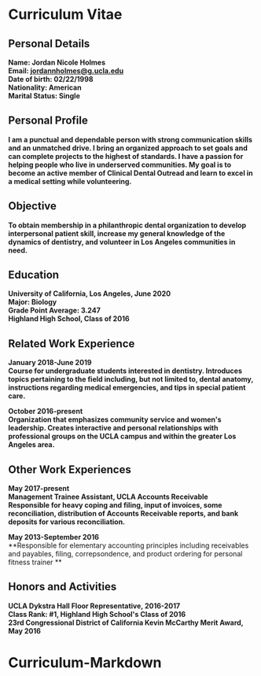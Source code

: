 # Curriculum Vitae

## Personal Details

**Name: Jordan Nicole Holmes** <br>
**Email: jordannholmes@g.ucla.edu** <br>
**Date of birth: 02/22/1998**  <br>
**Nationality: American**  <br>
**Marital Status: Single**  <br>

## Personal Profile

**I am a punctual and dependable person with strong communication skills and an unmatched drive. I bring an organized approach to set goals and can complete projects to the highest of standards. I have a passion for helping people who live in underserved communities. My goal is to become an active member of Clinical Dental Outread and learn to excel in a medical setting while volunteering.** <br>

## Objective

**To obtain membership in a philanthropic dental organization to develop interpersonal patient skill, increase my general knowledge of the dynamics of dentistry, and volunteer in Los Angeles communities in need.** <br>

## Education

**University of California, Los Angeles, June 2020** <br>
**Major: Biology** <br>
**Grade Point Average: 3.247** <br>
**Highland High School, Class of 2016** <br>

## Related Work Experience

**January 2018-June 2019** <br>
**Course for undergraduate students interested in dentistry. Introduces topics pertaining to the field including, but not limited to, dental anatomy, instructions regarding medical emergencies, and tips in special patient care.** <br>

**October 2016-present** <br>
**Organization that emphasizes community service and women's leadership. Creates interactive and personal relationships with professional groups on the UCLA campus and within the greater Los Angeles area.** <br>

## Other Work Experiences

**May 2017-present** <br>
**Management Trainee Assistant, UCLA Accounts Receivable** <br>
**Responsible for heavy coping and filing, input of invoices, some reconciliation, distribution of Accounts Receivable reports, and bank deposits for various reconciliation.** <br>

**May 2013-September 2016** <br>
**Responsible for elementary accounting principles including receivables and payables, filing, correpsondence, and product ordering for personal fitness trainer ** <br>

## Honors and Activities

**UCLA Dykstra Hall Floor Representative, 2016-2017** <br>
**Class Rank: #1, Highland High School's Class of 2016** <br>
**23rd Congressional District of California Kevin McCarthy Merit Award, May 2016** <br>
# Curriculum-Markdown
